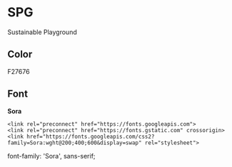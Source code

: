# SPG

Sustainable Playground

## Color

F27676

## Font

**Sora**

```
<link rel="preconnect" href="https://fonts.googleapis.com">
<link rel="preconnect" href="https://fonts.gstatic.com" crossorigin>
<link href="https://fonts.googleapis.com/css2?family=Sora:wght@200;400;600&display=swap" rel="stylesheet">
```

font-family: 'Sora', sans-serif;
